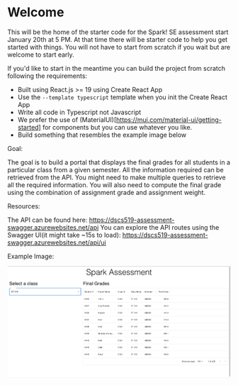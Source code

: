 # Welcome
This will be the home of the starter code for the Spark! SE assessment start January 20th at 5 PM. At that time there will be starter code to help you get started with things. You will not have to start from scratch if you wait but are welcome to start early.

If you'd like to start in the meantime you can build the project from scratch following the requirements:

- Built using React.js >= 19 using Create React App
- Use the `--template typescript` template when you init the Create React App
- Write all code in Typescript not Javascript
- We prefer the use of (MaterialUI)[https://mui.com/material-ui/getting-started] for components but you can use whatever you like.
- Build something that resembles the example image below

Goal:

The goal is to build a portal that displays the final grades for all students in a particular class from a given semester. All the information required can be retrieved from the API. You might need to make multiple queries to retrieve all the required information. You will also need to compute the final grade using the combination of assignment grade and assignment weight.


Resources:

The API can be found here: https://dscs519-assessment-swagger.azurewebsites.net/api
You can explore the API routes using the Swagger UI(it might take ~15s to load): https://dscs519-assessment-swagger.azurewebsites.net/api/ui

Example Image:

![](image.png)
